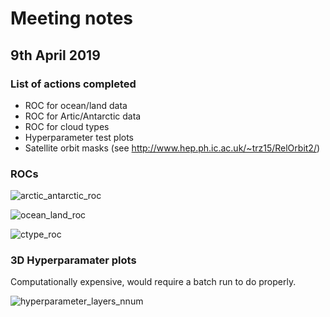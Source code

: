 # Meeting notes

## 9th April 2019

### List of actions completed

- ROC for ocean/land data
- ROC for Artic/Antarctic data
- ROC for cloud types
- Hyperparameter test plots
- Satellite orbit masks (see <http://www.hep.ph.ic.ac.uk/~trz15/RelOrbit2/>)

### ROCs

![arctic_antarctic_roc](http://www.hep.ph.ic.ac.uk/~kt2015/arctic_antarctic_roc.png)

![ocean_land_roc](http://www.hep.ph.ic.ac.uk/~kt2015/land_ocean_roc.png)

![ctype_roc](http://www.hep.ph.ic.ac.uk/~kt2015/Cloud_type_ROC.png)

### 3D Hyperparamater plots

Computationally expensive, would require a batch run to do properly.

![hyperparameter_layers_nnum](http://www.hep.ph.ic.ac.uk/~kt2015/layers_neurons.png)
